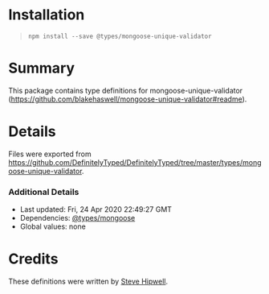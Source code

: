 # Installation
> `npm install --save @types/mongoose-unique-validator`

# Summary
This package contains type definitions for mongoose-unique-validator (https://github.com/blakehaswell/mongoose-unique-validator#readme).

# Details
Files were exported from https://github.com/DefinitelyTyped/DefinitelyTyped/tree/master/types/mongoose-unique-validator.

### Additional Details
 * Last updated: Fri, 24 Apr 2020 22:49:27 GMT
 * Dependencies: [@types/mongoose](https://npmjs.com/package/@types/mongoose)
 * Global values: none

# Credits
These definitions were written by [Steve Hipwell](https://github.com/stevehipwell).
